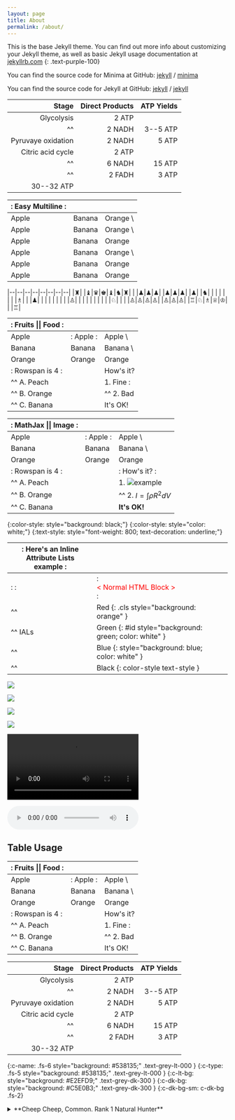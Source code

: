 ```yaml
---
layout: page
title: About
permalink: /about/
---
```


This is the base Jekyll theme. You can find out more info about customizing your Jekyll theme, as well as basic Jekyll usage documentation at [jekyllrb.com](https://jekyllrb.com/)
{: .text-purple-100}

You can find the source code for Minima at GitHub:
[jekyll][jekyll-organization] /
[minima](https://github.com/jekyll/minima)

You can find the source code for Jekyll at GitHub:
[jekyll][jekyll-organization] /
[jekyll](https://github.com/jekyll/jekyll)


[jekyll-organization]: https://github.com/jekyll

|              Stage | Direct Products | ATP Yields |
| -----------------: | --------------: | ---------: |
|         Glycolysis |          2 ATP              ||
| ^^                 |          2 NADH |   3--5 ATP |
| Pyruvaye oxidation |          2 NADH |      5 ATP |
|  Citric acid cycle |          2 ATP              ||
| ^^                 |          6 NADH |     15 ATP |
| ^^                 |          2 FADH |      3 ATP |
|                               30--32 ATP        |||

| :    Easy Multiline   : |||
| :----- | :----- | :------ |
| Apple  | Banana | Orange  \
| Apple  | Banana | Orange  \
| Apple  | Banana | Orange
| Apple  | Banana | Orange  \
| Apple  | Banana | Orange  |
| Apple  | Banana | Orange  |

|--|--|--|--|--|--|--|--|
|♜| |♝|♛|♚|♝|♞|♜|
| |♟|♟|♟| |♟|♟|♟|
|♟| |♞| | | | | |
| |♗| | |♟| | | |
| | | | |♙| | | |
| | | | | |♘| | |
|♙|♙|♙|♙| |♙|♙|♙|
|♖|♘|♗|♕|♔| | |♖|

| :        Fruits \|\| Food       : |||
| :--------- | :-------- | :--------  |
| Apple      | : Apple : | Apple      \
| Banana     |   Banana  | Banana     \
| Orange     |   Orange  | Orange     |
| :   Rowspan is 4    : || How's it?  |
|^^    A. Peach         ||   1. Fine :|
|^^    B. Orange        ||^^ 2. Bad   |
|^^    C. Banana        ||  It's OK!  |

| :                   MathJax \|\| Image                 : |||
| :------------ | :-------- | :----------------------------- |
| Apple         | : Apple : | Apple                          \
| Banana        | Banana    | Banana                         \
| Orange        | Orange    | Orange                         |
| :     Rowspan is 4     : || :        How's it?           : |
| ^^     A. Peach          ||    1. ![example][cell-image]   |
| ^^     B. Orange         || ^^ 2. $I = \int \rho R^{2} dV$ |
| ^^     C. Banana         || **It's OK!**                   |

[cell-image]: https://jekyllrb.com/img/octojekyll.png "An exemplary image"

{:color-style: style="background: black;"}
{:color-style: style="color: white;"}
{:text-style: style="font-weight: 800; text-decoration: underline;"}

|:             Here's an Inline Attribute Lists example                :||||
| ------- | ------------------ | -------------------- | ------------------ |
|:       :|:  <div style="color: red;"> &lt; Normal HTML Block > </div> :|||
| ^^      |   Red    {: .cls style="background: orange" }                |||
| ^^ IALs |   Green  {: #id style="background: green; color: white" }    |||
| ^^      |   Blue   {: style="background: blue; color: white" }         |||
| ^^      |   Black  {: color-style text-style }                         |||

![](http://open.spotify.com/track/4Dg5moVCTqxAb7Wr8Dq2T5)

![](https://www.youtube.com/watch?v=Ptk_1Dc2iPY)

![](//www.youtube.com/watch?v=Ptk_1Dc2iPY?width=800&height=500)

![](https://soundcloud.com/aviciiofficial/preview-avicii-vs-lenny)

![](//www.html5rocks.com/en/tutorials/video/basics/devstories.webm)

![](//www.soundhelix.com/examples/mp3/SoundHelix-Song-1.mp3?autoplay=1&loop=1)

## Table Usage

| :        Fruits \|\| Food       : |||
| :--------- | :-------- | :--------  |
| Apple      | : Apple : | Apple      \
| Banana     |   Banana  | Banana     \
| Orange     |   Orange  | Orange     |
| :   Rowspan is 4    : || How's it?  |
|^^    A. Peach         ||   1. Fine :|
|^^    B. Orange        ||^^ 2. Bad   |
|^^    C. Banana        ||  It's OK!  |

|              Stage | Direct Products | ATP Yields |
| -----------------: | --------------: | ---------: |
|         Glycolysis |          2 ATP              ||
| ^^                 |          2 NADH |   3--5 ATP |
| Pyruvaye oxidation |          2 NADH |      5 ATP |
|  Citric acid cycle |          2 ATP              ||
| ^^                 |          6 NADH |     15 ATP |
| ^^                 |          2 FADH |      3 ATP |
|                               30--32 ATP        |||

{:c-name: .fs-6 style="background: #538135;" .text-grey-lt-000 }
{:c-type: .fs-5 style="background: #538135;" .text-grey-lt-000 }
{:c-lt-bg: style="background: #E2EFD9;" .text-grey-dk-300 }
{:c-dk-bg: style="background: #C5E0B3;" .text-grey-dk-300 }
{:c-dk-bg-sm: c-dk-bg .fs-2}


<details markdown="block">
  <summary>**Cheep Cheep, Common. Rank 1 Natural Hunter**</summary>

| Cheep Cheep, Common{: c-name }                                                                                                                    ||||||
| Rank 1 Natural Hunter{: c-type }                                                                                                                  ||||||
| ------------------------------------------------------------------------------------------------------------------------------------------------- |
| **HP**: 12 {: c-dk-bg } || **MP**: 0 {: c-dk-bg } || **SP**: 12 {: c-dk-bg }                                                                      ||
| Defense: 2 (Civilian) {: c-lt-bg } ||| Concentration: 11 {: c-lt-bg }                                                                             |||
| Initiative: +4 {: c-lt-bg } ||| Evasion: 14 {: c-lt-bg }                                                                                          |||
| Size: Small {: c-lt-bg } ||| Vitality: 13 {: c-lt-bg }                                                                                            |||
| Movement: 6 (Swimming), 1 (Walking) {: c-lt-bg }                                                                                                  ||||||
| **Spurt Water** {: c-dk-bg } ||| Damage: 7 {: c-dk-bg }                                                                                           |||
| To-Hit Check: +8 {: c-dk-bg } ||| Range: Projectile 4 {: c-dk-bg }                                                                                |||
| **Arc Shot** {: c-lt-bg } ||| Damage: 7, Water {: c-lt-bg }                                                                                       |||
| 4 Stamina {: c-lt-bg } ||| Range: Projectile 12-16 {: c-lt-bg }                                                                                   |||
| You may ignore allies, enemies and any obstacles that do not reach higher than 6 squares above you, for determining line of sight for this attack. {: c-lt-bg .fs-2 } ||||||
| **Jump Attack** {: c-lt-bg } ||| Damage: 10 {: c-lt-bg }                                                                                          |||
| 6 Stamina {: c-lt-bg } ||| Range: Jump 4, Melee {: c-lt-bg }                                                                                      |||
| You jump towards your target in a straight line, landing next to them, even if you have already reached your maximum Movement for the turn. You are Off-Balance until the start of your next turn. This attack cannot be performed if you are Halted or Slowed. {: c-lt-bg .fs-2 } ||||||
| **Default Weapon**: Cheep Water Spurt {: c-dk-bg }                                                                                                ||||||
| (Rank 1 Natural Rod, Water) {: c-dk-bg }                                                                                                          ||||||
| Accuracy: 4 {: c-dk-bg } || Attack: 5 {: c-dk-bg } || Durability: 6 {: c-dk-bg }                                                                  ||
| **Flying Fish** (Passive) {: c-lt-bg }                                                                                                            ||||||
| While on the surface of the water, this creature can jump as if its Athletics were 5 points higher. (Horiz. 4; Vert. 3) {: c-lt-bg .fs-2 } ||||||
| Limited Intelligence {: c-dk-bg .fs-4 }                                                                                                           ||||||
| Combat {: c-dk-bg-sm }       | 2 {: c-dk-bg-sm } | Willpower {: c-dk-bg-sm }   | 2 {: c-dk-bg-sm } | Accuracy {: c-dk-bg-sm }    | 4 {: c-dk-bg-sm }    |
| Hearts {: c-dk-bg-sm }       | 3 {: c-dk-bg-sm } | Magic {: c-dk-bg-sm }       | 0 {: c-dk-bg-sm } | Stamina {: c-dk-bg-sm }     | 3 {: c-dk-bg-sm }    |
| Athletics {: c-dk-bg-sm }    | 3 {: c-dk-bg-sm } | Arcana {: c-dk-bg-sm }      | 1 {: c-dk-bg-sm } | Nature {: c-dk-bg-sm }      | 2 {: c-dk-bg-sm }    |
| Civilization {: c-dk-bg-sm } | 0 {: c-dk-bg-sm } | Perception {: c-dk-bg-sm }  | 1 {: c-dk-bg-sm } | Agility {: c-dk-bg-sm }     | 4 {: c-dk-bg-sm }    |
| Fortitude {: c-dk-bg-sm }    | 3 {: c-dk-bg-sm } | Influence {: c-dk-bg-sm }   | 1 {: c-dk-bg-sm } | Command {: c-dk-bg-sm }     | 0 {: c-dk-bg-sm }    |
| Intimidate {: c-dk-bg-sm }   | 1 {: c-dk-bg-sm } | Discipline {: c-dk-bg-sm }  | 1 {: c-dk-bg-sm } | Insight {: c-dk-bg-sm }     | 1 {: c-dk-bg-sm }    |
| Mechanics {: c-dk-bg-sm }    | 0 {: c-dk-bg-sm } | Perform {: c-dk-bg-sm }     | 0 {: c-dk-bg-sm } | Guile {: c-dk-bg-sm }       | 1 {: c-dk-bg-sm }    |
| Smithing {: c-dk-bg-sm }     | 0 {: c-dk-bg-sm } | Enchanting {: c-dk-bg-sm }  | 0 {: c-dk-bg-sm } | Cooking {: c-dk-bg-sm }     | 0 {: c-dk-bg-sm }    |
| **Drops**: {: c-lt-bg }   | 5x Cheep Cheep Meat (Rank 1 Food Ingredient) {: c-lt-bg }                                                             |||||
|^^                         | 2x Cheep Cheep Fin (Rank 1 Critter, Spongy) {: c-lt-bg }                                                              |||||
{: .creature-table }

</details>